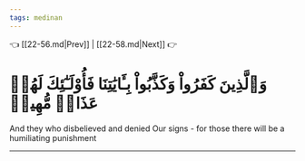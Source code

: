 ```yaml
---
tags: medinan
---
```


👈 [[22-56.md|Prev]] | [[22-58.md|Next]] 👉

# وَٱلَّذِينَ كَفَرُواْ وَكَذَّبُواْ بِـَٔايَٰتِنَا فَأُوْلَـٰٓئِكَ لَهُمۡ عَذَابٞ مُّهِينٞ

And they who disbelieved and denied Our signs - for those there will be a humiliating punishment

---

